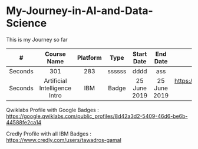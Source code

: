 # My-Journey-in-AI-and-Data-Science
This is my Journey so far


| #| Course Name  | Platform  | Type | Start Date | End Date | Link |
| :---:   | :-: | :-: |:---: | :---: |:---: |:---: |
| Seconds | 301 | 283 |ssssss| dddd|ass|:---: |
| Seconds | Artificial Intelligence Intro | IBM |Badge| 25 June 2019|25 June 2019|https://www.credly.com/badges/e3e1f4e5-e9c0-4464-83a9-61601b5712bc/public_url |



Qwiklabs Profile with Google Badges : https://google.qwiklabs.com/public_profiles/8d42a3d2-5409-46d6-be6b-44588fe2ca14

Credly Profile with all IBM Badges : https://www.credly.com/users/tawadros-gamal

